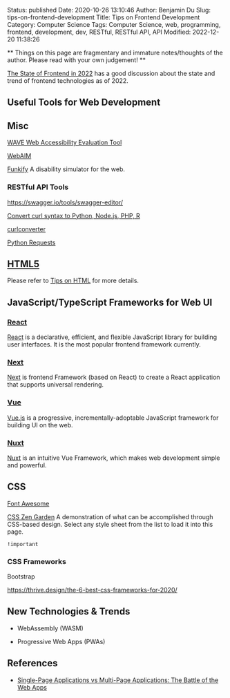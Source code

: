 Status: published
Date: 2020-10-26 13:10:46
Author: Benjamin Du
Slug: tips-on-frontend-development
Title: Tips on Frontend Development
Category: Computer Science
Tags: Computer Science, web, programming, frontend, development, dev, RESTful, RESTful API, API
Modified: 2022-12-20 11:38:26

**
Things on this page are fragmentary and immature notes/thoughts of the author.
Please read with your own judgement!
**

[The State of Frontend in 2022](https://newsletter.pragmaticengineer.com/p/state-of-frontend-2022)
has a good discussion about the state and trend of frontend technologies as of 2022.

## Useful Tools for Web Development

## Misc

[WAVE Web Accessibility Evaluation Tool](https://wave.webaim.org/)

[WebAIM](https://webaim.org/)

[Funkify](https://www.funkify.org/?v=f003c44deab6)
A disability simulator for the web.

### RESTful API Tools

https://swagger.io/tools/swagger-editor/

[Convert curl syntax to Python, Node.js, PHP, R](https://curl.trillworks.com/)

[curlconverter](https://github.com/NickCarneiro/curlconverter/)

[Python Requests](http://docs.python-requests.org/en/master/#)

## [HTML5](http://www.legendu.net/misc/blog/tips-on-html)

Please refer to
[Tips on HTML](http://www.legendu.net/misc/blog/tips-on-html)
for more details.

## JavaScript/TypeScript Frameworks for Web UI

### [React](https://github.com/facebook/react)

[React](https://github.com/facebook/react)
is a declarative, efficient, and flexible JavaScript library for building user interfaces.
It is the most popular frontend framework currently.

### [Next](https://github.com/vercel/next.js/)
[Next](https://github.com/vercel/next.js/)
is frontend Framework (based on React) 
to create a React application that supports universal rendering.

### [Vue](https://github.com/vuejs/vue)

[Vue.js](https://github.com/vuejs/vue)
is a progressive, incrementally-adoptable JavaScript framework for building UI on the web.

### [Nuxt](https://github.com/nuxt/nuxt.js)
[Nuxt](https://github.com/nuxt/nuxt.js)
is an intuitive Vue Framework,
which makes web development simple and powerful.

## CSS

[Font Awesome](https://fontawesome.com/)


[CSS Zen Garden](http://www.csszengarden.com/)
A demonstration of what can be accomplished through CSS-based design. Select any style sheet from the list to load it into this page.

`!important`

### CSS Frameworks

Bootstrap

https://thrive.design/the-6-best-css-frameworks-for-2020/


## New Technologies & Trends 

- WebAssembly (WASM)

- Progressive Web Apps (PWAs)

## References

- [Single-Page Applications vs Multi-Page Applications: The Battle of the Web Apps](https://themindstudios.com/blog/spa-vs-mpa/)

